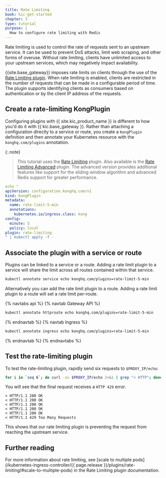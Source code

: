 ```yaml
---
title: Rate Limiting
book: kic-get-started
chapter: 3
type: tutorial
purpose: |
  How to configure rate limiting with Redis
---
```


Rate limiting is used to control the rate of requests sent to an upstream service. It can be used to prevent DoS attacks, limit web scraping, and other forms of overuse. Without rate limiting, clients have unlimited access to your upstream services, which may negatively impact availability.

{{site.base_gateway}} imposes rate limits on clients through the use of the [Rate Limiting plugin](/hub/kong-inc/rate-limiting/).  When rate limiting is enabled, clients are restricted in the number of requests that can be made in a configurable period of time.  The plugin supports identifying clients as consumers based on authentication or by the client IP address of the requests.

## Create a rate-limiting KongPlugin

Configuring plugins with {{ site.kic_product_name }} is different to how you'd do it with {{ kic.base_gateway }}. Rather than attaching a configuration directly to a service or route, you create a `KongPlugin` definition and then annotate your Kubernetes resource with the `konghq.com/plugins` annotation.

{:.note}
> This tutorial uses the [Rate Limiting](/hub/kong-inc/rate-limiting/) <span class="badge free"></span> plugin. Also available is the [Rate Limiting Advanced](/hub/kong-inc/rate-limiting-advanced) <span class="badge enterprise"></span> plugin. The advanced version provides additional features like support for the sliding window algorithm and advanced Redis support for greater performance.

```yaml
echo "
apiVersion: configuration.konghq.com/v1
kind: KongPlugin
metadata:
  name: rate-limit-5-min
  annotations:
    kubernetes.io/ingress.class: kong
config:
  minute: 5
  policy: local
plugin: rate-limiting
" | kubectl apply -f -
```

## Associate the plugin with a service or route

Plugins can be linked to a service or a route. Adding a rate limit plugin to a service will share the limit across all routes contained within that service. 


```bash
kubectl annotate service echo konghq.com/plugins=rate-limit-5-min
```

Alternatively you can add the rate limit plugin to a route. Adding a rate limit plugin to a route will set a rate limit per-route.

{% navtabs api %}
{% navtab Gateway API %}
```bash
kubectl annotate httproute echo konghq.com/plugins=rate-limit-5-min
```
{% endnavtab %}
{% navtab Ingress %}
```bash
kubectl annotate ingress echo konghq.com/plugins=rate-limit-5-min
```
{% endnavtab %}
{% endnavtabs %}

## Test the rate-limiting plugin

To test the rate-limiting plugin, rapidly send six requests to `$PROXY_IP/echo`:

```bash
for i in `seq 6`; do curl -sv $PROXY_IP/echo 2>&1 | grep "< HTTP"; done
```

You will see that the final request receives a `HTTP 429` error.

```text
< HTTP/1.1 200 OK
< HTTP/1.1 200 OK
< HTTP/1.1 200 OK
< HTTP/1.1 200 OK
< HTTP/1.1 200 OK
< HTTP/1.1 429 Too Many Requests
```

This shows that our rate limiting plugin is preventing the request from reaching the upstream service.

## Further reading

For more information about rate limiting, see [scale to multiple pods](/kubernetes-ingress-controller/{{ page.release }}/plugins/rate-limiting/#scale-to-multiple-pods) in the Rate Limiting plugin documentation.
